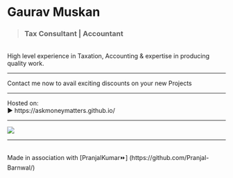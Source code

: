 # Gaurav Muskan
> ### Tax Consultant | Accountant   
<br>
High level experience in Taxation, Accounting & expertise in producing quality work.
<hr>
Contact me now to avail exciting discounts on your new Projects
<br>
<hr>
Hosted on:
<br>
▶️ https://askmoneymatters.github.io/
<hr>
<img src="./res/seo.jpg">
<hr>
<br>
Made in association with [PranjalKumar⏩] (https://github.com/Pranjal-Barnwal/)
